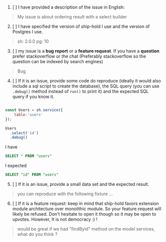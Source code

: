 1. [ ] I have provided a description of the issue in English:

> My issue is about ordering result with a select builder

2. [ ] I have specified the version of ship-hold I use and the version of Postgres I use.

> sh: 2.0.0
> pg: 10

3. [ ] my issue is a **bug report** or a **feature request**. If you have a **question** prefer stackoverflow or the chat (Preferably stackoverflow so the question can be indexed by search engines)

> Bug

4. [ ] If it is an issue, provide some code do reproduce (ideally it would also include a sql script to create the database), the SQL query (you can use ``.debug()`` method instead of ``run()`` to print it) and the expected SQL query if you know it.

```javascript

const Users = sh.service({
    table:'users'
});

Users
  .select('id')
  .debug()

```

I have

```sql
SELECT * FROM "users"
```

I expected

```sql
SELECT "id" FROM "users"
```

5. [ ] If it is an issue, provide a small data set and the expected result.

> you can reproduce with the following fixture ...

6. [ ] If it is a feature request: keep in mind that ship-hold favors extension module architecture over monolithic module. So your feature request will likely be refused. Don't hesitate to open it though so it may be open to upvotes. However, It is not democracy :) !

> would be great if we had "findById" method on the model services, what do you think ?
